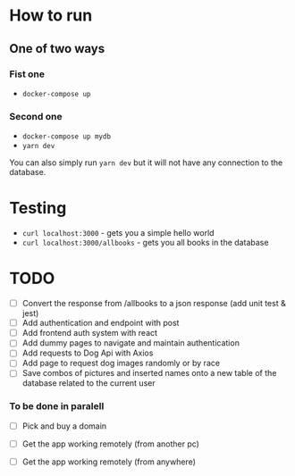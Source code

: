 # How to run

## One of two ways

### Fist one

- `docker-compose up` 

### Second one

- `docker-compose up mydb`
- `yarn dev`

You can also simply run `yarn dev` but it will not have any connection to the database.

# Testing

- `curl localhost:3000` - gets you a simple hello world
- `curl localhost:3000/allbooks` - gets you all books in the database

# TODO

- [ ] Convert the response from /allbooks to a json response (add unit test & jest)
- [ ] Add authentication and endpoint with post
- [ ] Add frontend auth system with react
- [ ] Add dummy pages to navigate and maintain authentication
- [ ] Add requests to Dog Api with Axios
- [ ] Add page to request dog images randomly or by race
- [ ] Save combos of pictures and inserted names onto a new table of the database related to the current user

### To be done in paralell

- [ ] Pick and buy a domain
- [ ] Get the app working remotely (from another pc)
- [ ] Get the app working remotely (from anywhere)

